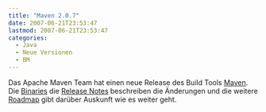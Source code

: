 ```yaml
---
title: "Maven 2.0.7"
date: 2007-06-21T23:53:47
lastmod: 2007-06-21T23:53:47
categories:
  - Java
  - Neue Versionen
  - BM
---
```

Das Apache Maven Team hat einen neue Release des Build Tools [Maven](http://maven.apache.org). Die 
[Binaries](http://maven.apache.org/download.html "Binaries") die 
[Release Notes](http://maven.apache.org/release-notes.html "Release Notes") beschreiben die Änderungen 
und die weitere [Roadmap](http://jira.codehaus.org/secure/IssueNavigator.jspa?reset=true&&pid=10500&fixfor=13010&sorter/field=issuekey&sorter/order=DESC) gibt 
darüber Auskunft wie es weiter geht.
